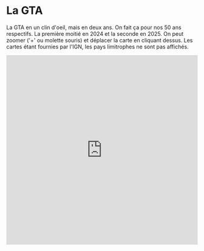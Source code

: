 # La GTA

La GTA en un clin d'oeil, mais en deux ans. On fait ça pour nos 50 ans respectifs. La première moitié en 2024 et la seconde en 2025.
On peut zoomer ('+' ou molette souris) et déplacer la carte en cliquant dessus. Les cartes étant fournies par l'IGN, les pays limitrophes ne sont pas affichés.


<iframe src="https://gpx.studio/?state=%7B%22ids%22:%5B%221GTN1W_BesWyFy84ILUdyH2HqLoJWU4LM%22,%221E00CX7n82pzEIq1fJ77jI3iHRA_Duw4k%22,%221B4QGAjAXCpdzP-ejDEMp7OyMdvrFCRAi%22,%221b_DZ8J_U7qpRRqmJ1ALtXa7JAIjUm5HA%22,%221BCurWCm9qprZY0af8PN5KD919KPhd3it%22,%221FMzkdUqXg2AWZLZvm5d8CrzGiHpKuDZL%22,%221kTIGZu9iL5UW-7faTardADEVFwbw6Yg7%22,%221r4T6gSNivph8Az8-00hMnEipc0172ZrH%22,%221Hhf0yzmLpVaFFmoPnPIoseoLiCzvL2S9%22,%221vw8mM_bB2H0NOAOuWOlYxGODIitbnWvV%22,%221Gkw8TS1Obinx-kr5V9Jdfxv-MzUNLjKB%22,%221fW7VF_Ka8l0IT_6u5gFRudlh5nDVgWRf%22,%221jq3Vhl7_fsUemtItvU7EAlvX-PfcNfxa%22,%221pqTz15nFi0doi0ixyjFyEETVpcLriYcZ%22,%221EJ1B9a95z6R7D-fUTtCiiAr21sBI33Zh%22,%221DUBr0kPb5oFJIP9T_Pikz-NyTIdYFI46%22%5D%7D&embed" width="100%" height="500" frameborder="0" allowfullscreen><p><a href="https://gpx.studio/?state=%7B%22ids%22:%5B%221GTN1W_BesWyFy84ILUdyH2HqLoJWU4LM%22,%221E00CX7n82pzEIq1fJ77jI3iHRA_Duw4k%22,%221B4QGAjAXCpdzP-ejDEMp7OyMdvrFCRAi%22,%221b_DZ8J_U7qpRRqmJ1ALtXa7JAIjUm5HA%22,%221BCurWCm9qprZY0af8PN5KD919KPhd3it%22,%221FMzkdUqXg2AWZLZvm5d8CrzGiHpKuDZL%22,%221kTIGZu9iL5UW-7faTardADEVFwbw6Yg7%22,%221r4T6gSNivph8Az8-00hMnEipc0172ZrH%22,%221Hhf0yzmLpVaFFmoPnPIoseoLiCzvL2S9%22,%221vw8mM_bB2H0NOAOuWOlYxGODIitbnWvV%22,%221Gkw8TS1Obinx-kr5V9Jdfxv-MzUNLjKB%22,%221fW7VF_Ka8l0IT_6u5gFRudlh5nDVgWRf%22,%221jq3Vhl7_fsUemtItvU7EAlvX-PfcNfxa%22,%221pqTz15nFi0doi0ixyjFyEETVpcLriYcZ%22,%221EJ1B9a95z6R7D-fUTtCiiAr21sBI33Zh%22,%221DUBr0kPb5oFJIP9T_Pikz-NyTIdYFI46%22%5D%7D"></a></p></iframe>